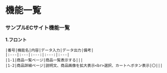 # 機能一覧　
### サンプルECサイト機能一覧
**1.フロント**

```uml
|番号|機能名|内容|データ入力|データ出力|備考|
|:---|:---|:---:|:---:|:---|
|1-1|商品一覧ページ|商品一覧表示する|||
|1-2|商品詳細ページ|説明文、商品画像を拡大表示<br>選択、カートへボタン表示|〇|||
```
